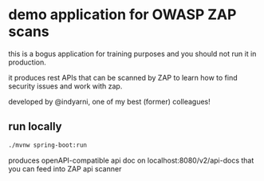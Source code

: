# demo application for OWASP ZAP scans

this is a bogus application for training purposes and you should not run it in production.

it produces rest APIs that can be scanned by ZAP to learn how to find security issues and work with zap. 

developed by @indyarni, one of my best (former) colleagues!

## run locally
```bash
./mvnw spring-boot:run
```

produces openAPI-compatible api doc on localhost:8080/v2/api-docs that you can feed into ZAP api scanner
